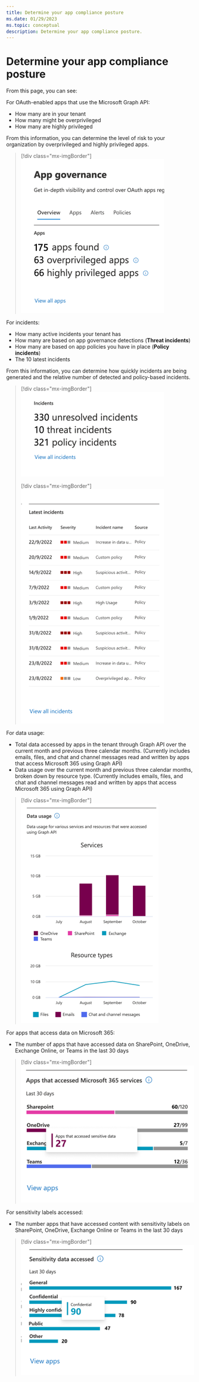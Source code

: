 ```yaml
---
title: Determine your app compliance posture
ms.date: 01/29/2023
ms.topic: conceptual
description: Determine your app compliance posture.
---
```


# Determine your app compliance posture

From this page, you can see:

For OAuth-enabled apps that use the Microsoft Graph API:

- How many are in your tenant
- How many might be overprivileged
- How many are highly privileged

From this information, you can determine the level of risk to your organization by overprivileged and highly privileged apps.

> [!div class="mx-imgBorder"]
>![Determine the level of risk to your organization by overprivileged and highly privileged apps.](media/app-governance-visibility-insights-compliance-posture/app-summary.png)

For incidents:

- How many active incidents your tenant has
- How many are based on app governance detections (**Threat incidents**)
- How many are based on app policies you have in place (**Policy incidents**)
- The 10 latest incidents

From this information, you can determine how quickly incidents are being generated and the relative number of detected and policy-based incidents.

> [!div class="mx-imgBorder"]
>![Relative number of detected and policy-based incidents.](incidents-summary1.png)
>
> [!div class="mx-imgBorder"]
>![top alerts.](media/app-governance-visibility-insights-compliance-posture/top-alerts.png)

For data usage:

- Total data accessed by apps in the tenant through Graph API over the current month and previous three calendar months. (Currently includes emails, files, and chat and channel messages read and written by apps that access Microsoft 365 using Graph API)
- Data usage over the current month and previous three calendar months, broken down by resource type. (Currently includes emails, files, and chat and channel messages read and written by apps that access Microsoft 365 using Graph API)

> [!div class="mx-imgBorder"]
>![Total data accessed by apps.](media/app-governance-visibility-insights-compliance-posture/data-usage-chart.png)

For apps that access data on Microsoft 365:

- The number of apps that have accessed data on SharePoint, OneDrive, Exchange Online, or Teams in the last 30 days

> [!div class="mx-imgBorder"]
>![Apps that have accessed data on SharePoint, OneDrive, Exchange Online, or Teams in the last 30 days.](media/app-governance-visibility-insights-compliance-posture/apps-accessed-m365-services-chart.png)

For sensitivity labels accessed:

- The number apps that have accessed content with sensitivity labels on SharePoint, OneDrive, Exchange Online or Teams in the last 30 days

> [!div class="mx-imgBorder"]
>![number apps that have accessed content with sensitivity labels.](sensitive-data-accessed-chart1.png)
